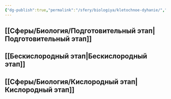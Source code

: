```yaml
---
{"dg-publish":true,"permalink":"/sfery/biologiya/kletochnoe-dyhanie/","tags":["Общаябиология"]}
---
```


## [[Сферы/Биология/Подготовительный этап\|Подготовительный этап]]
## [[Бескислородный этап\|Бескислородный этап]] 
## [[Сферы/Биология/Кислородный этап\|Кислородный этап]] 